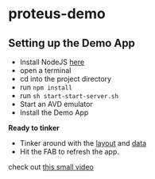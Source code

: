 # proteus-demo

## Setting up the Demo App

* Install NodeJS [here](https://nodejs.org/en/download/)
* open a terminal
* cd into the project directory
* run `npm install`
* run `sh start-start-server.sh`
* Start an AVD emulator
* Install the Demo App

**Ready to tinker**

* Tinker around with the [layout](https://github.com/adityasharat/proteus-demo/blob/master/data/layout.json) and [data](https://github.com/adityasharat/proteus-demo/blob/master/data/user.json)
* Hit the FAB to refresh the app.

check out [this small video](https://youtu.be/ISZe4zd2qL4)
